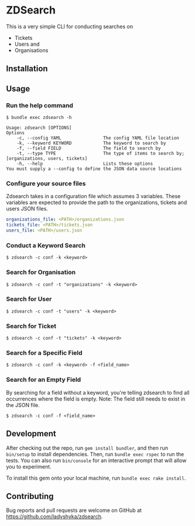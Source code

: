 # ZDSearch

This is a very simple CLI for conducting searches on
* Tickets
* Users and
* Organisations

## Installation



## Usage

### Run the help command
	$ bundle exec zdsearch -h
	
```
Usage: zdsearch [OPTIONS]
Options
    -c, --config YAML                The config YAML file location
    -k, --keyword KEYWORD            The keyword to search by
    -f, --field FIELD                The field to search by
    -t, --type TYPE                  The type of items to search by; [organizations, users, tickets]
    -h, --help                       Lists these options
You must supply a --config to define the JSON data source locations
```

### Configure your source files
Zdsearch takes in a configuration file which assumes 3 variables.
These variables are expected to provide the path to the organizations, tickets and users JSON files.
```yaml
organizations_file: <PATH>/organizations.json
tickets_file: <PATH>/tickets.json
users_file: <PATH>/users.json
```

### Conduct a Keyword Search
	
	$ zdsearch -c conf -k <keyword>
	
### Search for Organisation

	$ zdsearch -c conf -t "organizations" -k <keyword>

### Search for User

	$ zdsearch -c conf -t "users" -k <keyword>

### Search for Ticket

	$ zdsearch -c conf -t "tickets" -k <keyword>
	
### Search for a Specific Field

	$ zdsearch -c conf -k <keyword> -f <field_name>
	
### Search for an Empty Field
By searching for a field without a keyword, you're telling zdsearch to find all 
occurrences where the field is empty.
Note: The field still needs to exist in the JSON file.

	$ zdsearch -c conf -f <field_name>		

## Development

After checking out the repo, run `gem install bundler`, 
and then run `bin/setup` to install dependencies. 
Then, run `bundle exec rspec` to run the tests. 
You can also run `bin/console` for an interactive prompt that will allow you to experiment.

To install this gem onto your local machine, run `bundle exec rake install`. 

## Contributing

Bug reports and pull requests are welcome on GitHub at https://github.com/ladyshyka/zdsearch.

